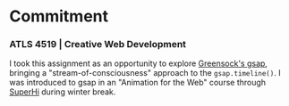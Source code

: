 # Commitment
### ATLS 4519 | Creative Web Development
I took this assignment as an opportunity to explore [Greensock's gsap](https://greensock.com/), bringing a "stream-of-consciousness" approach to the ```gsap.timeline()```. I was introduced to gsap in an "Animation for the Web" course through [SuperHi](https://www.superhi.com/courses/animation-for-the-web-svg-css-and-javascript) during winter break.